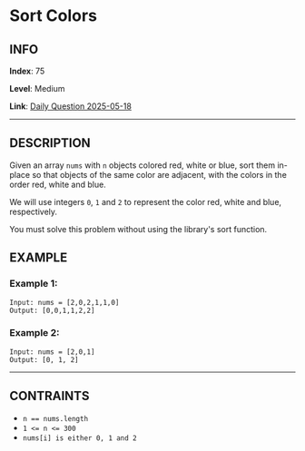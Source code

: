# Sort Colors

## INFO

**Index**: 75

**Level**: Medium

**Link**: [Daily Question 2025-05-18](https://leetcode.com/problems/find-minimum-time-to-reach-last-room-ii/?envType=daily-question&envId=2025-05-18)

---

## DESCRIPTION

Given an array `nums` with `n` objects colored red, white or blue, sort them in-place so that objects of the same color are adjacent, with the colors in the order red, white and blue.

We will use integers `0`, `1` and `2` to represent the color red, white and blue, respectively.

You must solve this problem without using the library's sort function.

## EXAMPLE

### Example 1:

    Input: nums = [2,0,2,1,1,0]
    Output: [0,0,1,1,2,2]

### Example 2:

    Input: nums = [2,0,1]
    Output: [0, 1, 2]

---

## CONTRAINTS

- `n == nums.length`
- `1 <= n <= 300`
- `nums[i] is either 0, 1 and 2`
